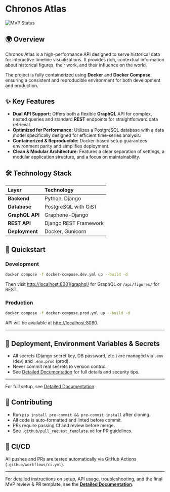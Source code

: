 
# Chronos Atlas

![MVP Status](https://img.shields.io/badge/status-MVP-green)


## 🌍 Overview

Chronos Atlas is a high-performance API designed to serve historical data for interactive timeline visualizations. It provides rich, contextual information about historical figures, their work, and their influence on the world.

The project is fully containerized using **Docker** and **Docker Compose**, ensuring a consistent and reproducible environment for both development and production.

## ✨ Key Features

*   **Dual API Support:** Offers both a flexible **GraphQL** API for complex, nested queries and standard **REST** endpoints for straightforward data retrieval.
*   **Optimized for Performance:** Utilizes a PostgreSQL database with a data model specifically designed for efficient time-series analysis.
*   **Containerized & Reproducible:** Docker-based setup guarantees environment parity and simplifies deployment.
*   **Clean & Modular Architecture:** Features a clear separation of settings, a modular application structure, and a focus on maintainability.

## 🛠️ Technology Stack

| Layer         | Technology            |
| :------------ | :-------------------- |
| **Backend**   | Python, Django        |
| **Database**  | PostgreSQL with GiST  |
| **GraphQL API** | Graphene-Django       |
| **REST API**    | Django REST Framework |
| **Deployment**  | Docker, Gunicorn      |


## 🚀 Quickstart

### Development
```bash
docker compose -f docker-compose.dev.yml up --build -d
```
Then visit [http://localhost:8081/graphql/](http://localhost:8081/graphql/) for GraphQL or `/api/figures/` for REST.

### Production
```bash
docker compose -f docker-compose.prod.yml up --build -d
```
API will be available at [http://localhost:8080](http://localhost:8080).

---

## 🔐 Deployment, Environment Variables & Secrets

- All secrets (Django secret key, DB password, etc.) are managed via `.env` (dev) and `.env.prod` (prod).
- Never commit real secrets to version control.
- See [Detailed Documentation](docs/README_DETAILED.md#deployment-environment-variables--secrets-handling) for full details and security tips.

---

For full setup, see [Detailed Documentation](docs/README_DETAILED.md).

## 🤝 Contributing

- Run `pip install pre-commit && pre-commit install` after cloning.
- All code is auto-formatted and linted before commit.
- PRs require passing CI and review before merge.
- See `.github/pull_request_template.md` for PR guidelines.

## 🧪 CI/CD

All pushes and PRs are tested automatically via GitHub Actions (`.github/workflows/ci.yml`).

---

For detailed instructions on setup, API usage, troubleshooting, and the final MVP review & PR template, see the **[Detailed Documentation](docs/README_DETAILED.md)**.